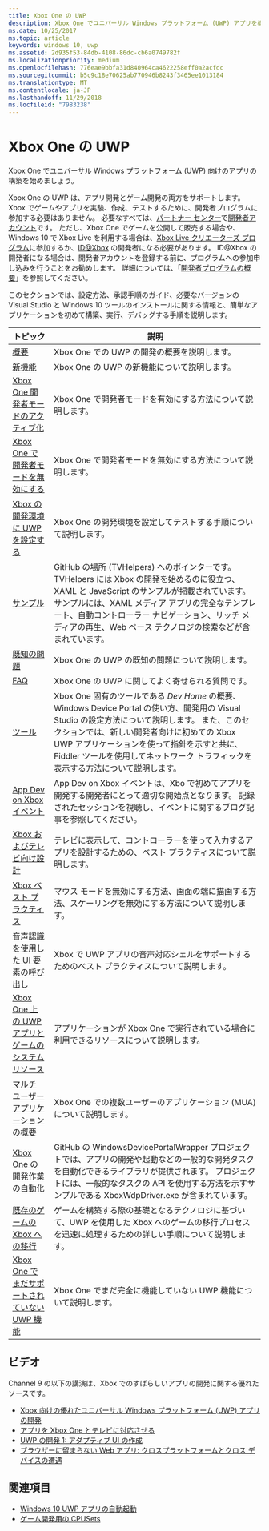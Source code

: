 ```yaml
---
title: Xbox One の UWP
description: Xbox One でユニバーサル Windows プラットフォーム (UWP) アプリを構築する方法。
ms.date: 10/25/2017
ms.topic: article
keywords: windows 10, uwp
ms.assetid: 2d935f53-84db-4108-86dc-cb6a0749782f
ms.localizationpriority: medium
ms.openlocfilehash: 776eae9bbfa31d840964ca4622258eff0a2acfdc
ms.sourcegitcommit: b5c9c18e70625ab770946b8243f3465ee1013184
ms.translationtype: MT
ms.contentlocale: ja-JP
ms.lasthandoff: 11/29/2018
ms.locfileid: "7983238"
---
```

# <a name="uwp-on-xbox-one"></a>Xbox One の UWP

Xbox One でユニバーサル Windows プラットフォーム (UWP) 向けのアプリの構築を始めましょう。

Xbox One の UWP は、アプリ開発とゲーム開発の両方をサポートします。 Xbox でゲームやアプリを実験、作成、テストするために、開発者プログラムに参加する必要はありません。 必要なすべては、[パートナー センター](https://partner.microsoft.com/dashboard)で[開発者アカウント](https://developer.microsoft.com/en-us/store/register)です。 ただし、Xbox One でゲームを公開して販売する場合や、Windows 10 で Xbox Live を利用する場合は、[Xbox Live クリエーターズ プログラム](https://developer.microsoft.com/games/xbox/xboxlive/creator)に参加するか、[ID@Xbox](http://www.xbox.com/Developers/id) の開発者になる必要があります。 ID@Xbox の開発者になる場合は、開発者アカウントを登録する前に、プログラムへの参加申し込みを行うことをお勧めします。 詳細については、「[開発者プログラムの概要](../xbox-live/developer-program-overview.md)」を参照してください。

このセクションでは、設定方法、承認手順のガイド、必要なバージョンの Visual Studio と Windows 10 ツールのインストールに関する情報と、簡単なアプリケーションを初めて構築、実行、デバッグする手順を説明します。 

| トピック      | 説明 |
|------------|-------------|
|[概要](getting-started.md)| Xbox One での UWP の開発の概要を説明します。 |
|[新機能](whats-new.md)| Xbox One の UWP の新機能について説明します。 |
|[Xbox One 開発者モードのアクティブ化](devkit-activation.md)| Xbox One で開発者モードを有効にする方法について説明します。 |
|[Xbox One で開発者モードを無効にする](devkit-deactivation.md)| Xbox One で開発者モードを無効にする方法について説明します。 |
|[Xbox の開発環境に UWP を設定する](development-environment-setup.md)| Xbox One の開発環境を設定してテストする手順について説明します。 |
|[サンプル](samples.md)| GitHub の場所 (TVHelpers) へのポインターです。TVHelpers には Xbox の開発を始めるのに役立つ、XAML と JavaScript のサンプルが掲載されています。 サンプルには、XAML メディア アプリの完全なテンプレート、自動コントローラー ナビゲーション、リッチ メディアの再生、Web ベース テクノロジの検索などが含まれています。 |
|[既知の問題](known-issues.md)| Xbox One の UWP の既知の問題について説明します。 |
|[FAQ](frequently-asked-questions.md)| Xbox One の UWP に関してよく寄せられる質問です。 |
|[ツール](introduction-to-xbox-tools.md)| Xbox One 固有のツールである _Dev Home_ の概要、Windows Device Portal の使い方、開発用の Visual Studio の設定方法について説明します。 また、このセクションでは、新しい開発者向けに初めての Xbox UWP アプリケーションを使って指針を示すと共に、Fiddler ツールを使用してネットワーク トラフィックを表示する方法について説明します。 |
| [App Dev on Xbox イベント](https://developer.microsoft.com/windows/projects/campaigns/app-dev-on-xbox-event) | App Dev on Xbox イベントは、Xbo で初めてアプリを開発する開発者にとって適切な開始点となります。 記録されたセッションを視聴し、イベントに関するブログ記事を参照してください。 |
|[Xbox およびテレビ向け設計](../design/devices/designing-for-tv.md)| テレビに表示して、コントローラーを使って入力するアプリを設計するための、ベスト プラクティスについて説明します。 |
|[Xbox ベスト プラクティス](tailoring-for-xbox.md)| マウス モードを無効にする方法、画面の端に描画する方法、スケーリングを無効にする方法について説明します。 |
|[音声認識を使用した UI 要素の呼び出し](ves-on-xbox.md)| Xbox で UWP アプリの音声対応シェルをサポートするためのベスト プラクティスについて説明します。 |
|[Xbox One 上の UWP アプリとゲームのシステム リソース](system-resource-allocation.md)| アプリケーションが Xbox One で実行されている場合に利用できるリソースについて説明します。 |
|[マルチ ユーザー アプリケーションの概要](multi-user-applications.md)| Xbox One での複数ユーザーのアプリケーション (MUA) について説明します。 |
| [Xbox One の開発作業の自動化](https://github.com/Microsoft/WindowsDevicePortalWrapper/tree/v0.9.4) | GitHub の WindowsDevicePortalWrapper プロジェクトでは、アプリの開発や起動などの一般的な開発タスクを自動化できるライブラリが提供されます。 プロジェクトには、一般的なタスクの API を使用する方法を示すサンプルである XboxWdpDriver.exe が含まれています。 |
|[既存のゲームの Xbox への移行](development-lanes-landing.md)|ゲームを構築する際の基礎となるテクノロジに基づいて、UWP を使用した Xbox へのゲームの移行プロセスを迅速に処理するための詳しい手順について説明します。|
|[Xbox One でまだサポートされていない UWP 機能](http://go.microsoft.com/fwlink/p/?LinkId=760755)|  Xbox One でまだ完全に機能していない UWP 機能について説明します。|

## <a name="videos"></a>ビデオ

Channel 9 の以下の講演は、Xbox でのすばらしいアプリの開発に関する優れたソースです。

* [Xbox 向けの優れたユニバーサル Windows プラットフォーム (UWP) アプリの開発](https://channel9.msdn.com/Events/Build/2016/B883)
* [アプリを Xbox One とテレビに対応させる](https://channel9.msdn.com/Events/Build/2016/T651-R1)
* [UWP の開発 1: アダプティブ UI の作成](https://channel9.msdn.com/Events/Build/2016/L724-R1)
* [ブラウザーに留まらない Web アプリ: クロスプラットフォームとクロス デバイスの遭遇](https://channel9.msdn.com/Events/Build/2016/B888)

## <a name="see-also"></a>関連項目

- [Windows 10 UWP アプリの自動起動](automate-launching-uwp-apps.md)
- [ゲーム開発用の CPUSets](cpusets-games.md)